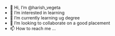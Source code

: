 - 👋 Hi, I’m @harish_vegeta
- 👀 I’m interested in learning
- 🌱 I’m currently learning ug degree
- 💞️ I’m looking to collaborate on a good placement
- 📫 How to reach me ...

<!---
harish9710100485/harish9710100485 is a ✨ special ✨ repository because its `README.md` (this file) appears on your GitHub profile.
You can click the Preview link to take a look at your changes.
--->
